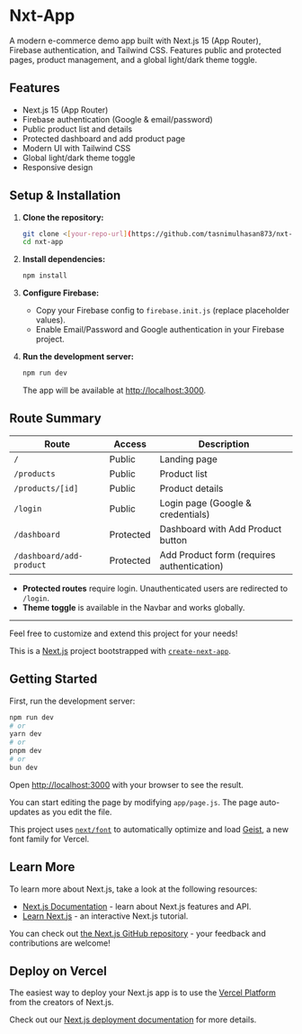 # Nxt-App

A modern e-commerce demo app built with Next.js 15 (App Router), Firebase authentication, and Tailwind CSS. Features public and protected pages, product management, and a global light/dark theme toggle.

## Features

- Next.js 15 (App Router)
- Firebase authentication (Google & email/password)
- Public product list and details
- Protected dashboard and add product page
- Modern UI with Tailwind CSS
- Global light/dark theme toggle
- Responsive design

## Setup & Installation

1. **Clone the repository:**

   ```sh
   git clone <[your-repo-url](https://github.com/tasnimulhasan873/nxt-first)>
   cd nxt-app
   ```

2. **Install dependencies:**

   ```sh
   npm install
   ```

3. **Configure Firebase:**

   - Copy your Firebase config to `firebase.init.js` (replace placeholder values).
   - Enable Email/Password and Google authentication in your Firebase project.

4. **Run the development server:**
   ```sh
   npm run dev
   ```
   The app will be available at [http://localhost:3000](http://localhost:3000).

## Route Summary

| Route                    | Access    | Description                                |
| ------------------------ | --------- | ------------------------------------------ |
| `/`                      | Public    | Landing page                               |
| `/products`              | Public    | Product list                               |
| `/products/[id]`         | Public    | Product details                            |
| `/login`                 | Public    | Login page (Google & credentials)          |
| `/dashboard`             | Protected | Dashboard with Add Product button          |
| `/dashboard/add-product` | Protected | Add Product form (requires authentication) |

- **Protected routes** require login. Unauthenticated users are redirected to `/login`.
- **Theme toggle** is available in the Navbar and works globally.

---

Feel free to customize and extend this project for your needs!

This is a [Next.js](https://nextjs.org) project bootstrapped with [`create-next-app`](https://github.com/vercel/next.js/tree/canary/packages/create-next-app).

## Getting Started

First, run the development server:

```bash
npm run dev
# or
yarn dev
# or
pnpm dev
# or
bun dev
```

Open [http://localhost:3000](http://localhost:3000) with your browser to see the result.

You can start editing the page by modifying `app/page.js`. The page auto-updates as you edit the file.

This project uses [`next/font`](https://nextjs.org/docs/app/building-your-application/optimizing/fonts) to automatically optimize and load [Geist](https://vercel.com/font), a new font family for Vercel.

## Learn More

To learn more about Next.js, take a look at the following resources:

- [Next.js Documentation](https://nextjs.org/docs) - learn about Next.js features and API.
- [Learn Next.js](https://nextjs.org/learn) - an interactive Next.js tutorial.

You can check out [the Next.js GitHub repository](https://github.com/vercel/next.js) - your feedback and contributions are welcome!

## Deploy on Vercel

The easiest way to deploy your Next.js app is to use the [Vercel Platform](https://vercel.com/new?utm_medium=default-template&filter=next.js&utm_source=create-next-app&utm_campaign=create-next-app-readme) from the creators of Next.js.

Check out our [Next.js deployment documentation](https://nextjs.org/docs/app/building-your-application/deploying) for more details.
